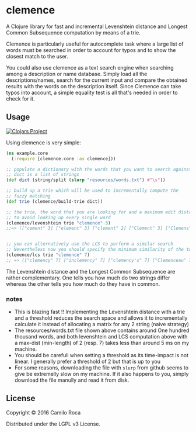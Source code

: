 # clemence

A Clojure library for fast and incremental Levenshtein distance and Longest Common Subsequence computation by means of a trie.

Clemence is particularly useful for autocomplete task where a large list of words must be searched in order to account for typos and to show the closest match to the user.

You could also use clemence as a text search engine when searching among a description or name database. Simply load all the descriptions/names, search for the current input and compare the obtained results with the words on the description itself. Since Clemence can take typos into account, a simple equality test is all that's needed in order to check for it.

## Usage

[![Clojars Project](http://clojars.org/clemence/latest-version.svg)](http://clojars.org/clemence)

Using clemence is very simple:
```Clojure
(ns example.core
  (:require [clemence.core :as clemence]))

;; populate a dictionary with the words that you want to search against
;; dict is a list of strings
(def dict (string/split (slurp "resources/words.txt") #"\s"))

;; build up a trie which will be used to incrementally compute the
;; fuzzy matching
(def trie (clemence/build-trie dict))

;; the trie, the word that you are looking for and a maximum edit distance
;; to avoid looking up every single word
(clemence/levenshtein trie "clemence" 3)
;;=> (["cement" 3] ["element" 3] ["clement" 2] ["Clement" 3] ["Clemens" 3] ["credence" 2] ["commence" 2] ["clemency" 1])


;; you can alternatively use the LCS to perform a similar search
;; Nevertheless now you should specify the minimum similarity of the two words
(clemence/lcs trie "clemence" 7)
;; => (["clemency" 7] ["inclemency" 7] ["clemency's" 7] ["Clemenceau" 7] ["coalescence" 7] ["inclemency's" 7] ["complemented" 7] ["convalescence" 7]  ["coalescence's" 7] ["convalescences" 7] ["convalescence's" 7])
```

The Levenshtein distance and the Longest Common Subsequence are rather complementary. One tells you how much do two strings differ whereas the other tells you how much do they have in common.

### notes
- This is blazing fast !! Implementing the Levenshtein distance with a trie and a threshold reduces the search space and allows it to incrementally calculate it instead of allocating a matrix for any 2 string (naive strategy)
- The resources/words.txt file shown above contains around One hundred thousand words, and both levenshtein and LCS computation above with a max-dist (min-length) of 2 (resp. 7) takes less than around 5 ms on my machine.
- You should be carefull when setting a threshold as its time-impact is not linear. I generally prefer a threshold of 2 but that is up to you
- For some reasons, downloading the file with `slurp` from github seems to give be extremelly slow on my machine. If it also happens to you, simply download the file manully and read it from disk.

## License

Copyright © 2016 Camilo Roca

Distributed under the LGPL v3 License.
